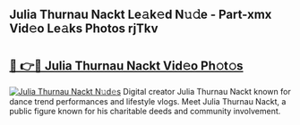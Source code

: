 ## Julia Thurnau Nackt Le𝚊k𝚎d N𝚞𝚍e - Part-xmx Vid𝚎o Le𝚊ks Photos rjTkv

# <h2><a href="http://fb7iiqu.evod.top/?m=Julia+Thurnau+Nackt">🔗 👉🔴 Julia Thurnau Nackt Vid𝚎o Ph𝚘t𝚘s</a></h2>

[![Julia Thurnau Nackt N𝚞d𝚎s](https://i.imgur.com/8V9OHl7.gif)](http://fb7iiqu.evod.top/?m=Julia+Thurnau+Nackt)
Digital creator Julia Thurnau Nackt known for dance trend performances and lifestyle vlogs. Meet Julia Thurnau Nackt, a public figure known for his charitable deeds and community involvement. 
